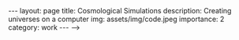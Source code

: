 <!-->
---
layout: page
title: Cosmological Simulations
description: Creating universes on a computer
img: assets/img/code.jpeg
importance: 2
category: work
---
-->
